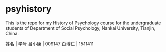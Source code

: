 # psyhistory

This is the repo for my History of Psychology course for the undergraduate students of Department of Social Psychology, Nankai University, Tianjin, China.


姓名 | 学号
吕小康 | 009147
白博仁 | 1511411
